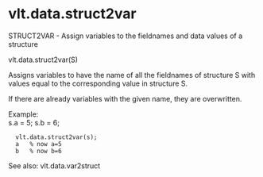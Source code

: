 # vlt.data.struct2var

  STRUCT2VAR - Assign variables to the fieldnames and data values of a structure
 
   vlt.data.struct2var(S)
 
   Assigns variables to have the name of all the fieldnames of structure S
   with values equal to the corresponding value in structure S.
 
   If there are already variables with the given name, they are overwritten.
 
   Example:  
      s.a = 5;
      s.b = 6;
 
      vlt.data.struct2var(s);
      a   % now a=5
      b   % now b=6
 
   See also: vlt.data.var2struct
